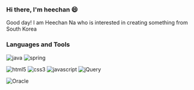 ### Hi there, I'm heechan 😄
Good day! I am Heechan Na who is interested in creating something from South Korea

### Languages and Tools 

![java](http://img.shields.io/badge/-java-007396?style=flat-square&logo=java)
![spring](http://img.shields.io/badge/-spring-black?style=flat-square&logo=Spring) <br>


![html5](http://img.shields.io/badge/-html5-black?style=flat-square&logo=HTML5)
![css3](http://img.shields.io/badge/-css3-1572B6?style=flat-square&logo=css3)
![javascript](http://img.shields.io/badge/-javascript-black?style=flat-square&logo=JavaScript)
![jQuery](http://img.shields.io/badge/-jQuery-0769AD?style=flat-square&logo=jQuery) <br>

![Oracle](http://img.shields.io/badge/-Oracle%20DB-F80000?style=flat-square&logo=Oracle)
 
